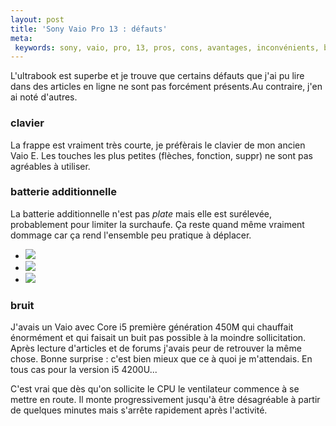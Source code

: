 ```yaml
---
layout: post
title: 'Sony Vaio Pro 13 : défauts'
meta:
 keywords: sony, vaio, pro, 13, pros, cons, avantages, inconvénients, bruit, noise, fan, ventilateur
---
```


L'ultrabook est superbe et je trouve que certains défauts que j'ai pu lire dans des articles en ligne ne sont pas forcément présents.Au contraire, j'en ai noté d'autres.

### clavier

La frappe est vraiment très courte, je préfèrais le clavier de mon ancien Vaio E. Les touches les plus petites (flèches, fonction, suppr) ne sont pas agréables à utiliser. 

### batterie additionnelle

La batterie additionnelle n'est pas _plate_ mais elle est surélevée, probablement pour limiter la surchaufe. Ça reste quand même vraiment dommage car ça rend l'ensemble peu pratique à déplacer.

<ul class="thumbnails">
  <li>
<a class="thumbnail fancybox" data-fancybox-group="{{ page.id }}" href="{{ page.id}}/batterie-1.png" title="La batterie additionnelle">
  <img src="{{ page.id }}/batterie-1-thumbnail.png" />
</a>
  </li>
  <li>
<a class="thumbnail fancybox" data-fancybox-group="{{ page.id }}" href="{{ page.id}}/batterie-2.png" title="Vue de dessous">
  <img src="{{ page.id }}/batterie-2-thumbnail.png" />
</a>
  </li>
  <li>
<a class="thumbnail fancybox" data-fancybox-group="{{ page.id }}" href="{{ page.id}}/batterie-3.png" title="Vue de côté">
  <img src="{{ page.id }}/batterie-3-thumbnail.png" />
</a>
  </li>
</ul>

### bruit

J'avais un Vaio avec Core i5 première génération 450M qui chauffait énormément et qui faisait un buit pas possible à la moindre sollicitation. Après lecture d'articles et de forums j'avais peur de retrouver la même chose. Bonne surprise : c'est bien mieux que ce à quoi je m'attendais. En tous cas pour la version i5 4200U...

C'est vrai que dès qu'on sollicite le CPU le ventilateur commence à se mettre en route. Il monte progressivement jusqu'à être désagréable à partir de quelques minutes mais s'arrête rapidement après l'activité. 

